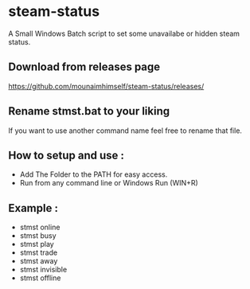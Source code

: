 # steam-status

A Small Windows Batch script to set some unavailabe or hidden steam status.

## Download from releases page

https://github.com/mounaimhimself/steam-status/releases/

## Rename stmst.bat to your liking

If you want to use another command name feel free to rename that file.

## How to setup and use :

- Add The Folder to the PATH for easy access.
- Run from any command line or Windows Run (WIN+R)

## Example :

- stmst online
- stmst busy
- stmst play
- stmst trade
- stmst away
- stmst invisible
- stmst offline
